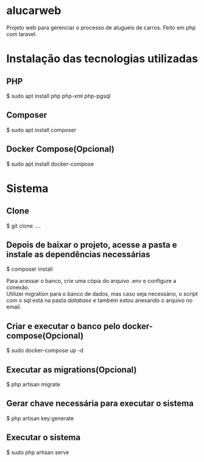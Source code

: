 # alucarweb
Projeto web para gerenciar o processo de alugueis de carros. Feito em php com laravel.

# Instalação das tecnologias utilizadas
## PHP
$ sudo apt install php php-xml php-pgsql

## Composer
$ sudo apt install composer

## Docker Compose(Opcional)
$ sudo apt install docker-compose

# Sistema
## Clone
$ git clone ....

## Depois de baixar o projeto, acesse a pasta e instale as dependências necessárias
$ composer install

Para acessar o banco, crie uma cópia do arquivo .env e configure a conexão.\
Utilizei migration para o banco de dados, mas caso seja necessário, o script com o sql está na pasta <i>database</i> e também estou anexando o arquivo no email.

## Criar e executar o banco pelo docker-compose(Opcional)
$ sudo docker-compose up -d

## Executar as migrations(Opcional)
$ php artisan migrate

## Gerar chave necessária para executar o sistema
$ php artisan key:generate

## Executar o sistema 
$ sudo php artisan serve
